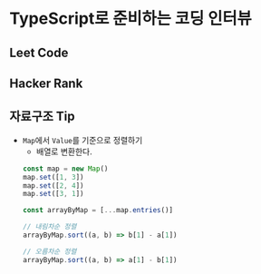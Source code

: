 # TypeScript로 준비하는 코딩 인터뷰

## Leet Code

## Hacker Rank

## 자료구조 Tip
- `Map`에서 `Value`를 기준으로 정렬하기
  - 배열로 변환한다.
  ```javascript
  const map = new Map()
  map.set([1, 3])
  map.set([2, 4])
  map.set([3, 1])
  
  const arrayByMap = [...map.entries()]
  
  // 내림차순 정렬
  arrayByMap.sort((a, b) => b[1] - a[1])
  
  // 오름차순 정렬
  arrayByMap.sort((a, b) => a[1] - b[1])
  ```
